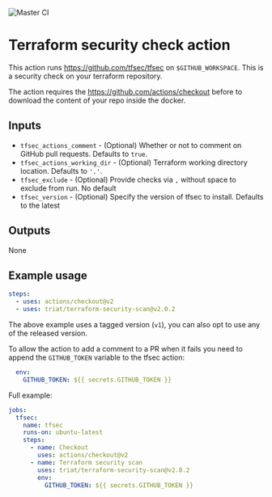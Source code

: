 ![Master CI](https://github.com/triat/terraform-security-scan/workflows/Master%20CI/badge.svg?branch=master)
# Terraform security check action

This action runs https://github.com/tfsec/tfsec on `$GITHUB_WORKSPACE`. This is a security check on your terraform repository.

The action requires the https://github.com/actions/checkout before to download the content of your repo inside the docker.

## Inputs

* `tfsec_actions_comment` - (Optional) Whether or not to comment on GitHub pull requests. Defaults to `true`.
* `tfsec_actions_working_dir` - (Optional) Terraform working directory location. Defaults to `'.'`.
* `tfsec_exclude` - (Optional) Provide checks via `,` without space to exclude from run. No default
* `tfsec_version` - (Optional) Specify the version of tfsec to install. Defaults to the latest

## Outputs

None

## Example usage

```yaml
steps:
  - uses: actions/checkout@v2
  - uses: triat/terraform-security-scan@v2.0.2
```
The above example uses a tagged version (`v1`), you can also opt to use any of the released version.

To allow the action to add a comment to a PR when it fails you need to append the `GITHUB_TOKEN` variable to the tfsec action:

```yaml
  env:
    GITHUB_TOKEN: ${{ secrets.GITHUB_TOKEN }}
```

Full example:

```yaml
jobs:
  tfsec:
    name: tfsec
    runs-on: ubuntu-latest
    steps:
      - name: Checkout
        uses: actions/checkout@v2
      - name: Terraform security scan
        uses: triat/terraform-security-scan@v2.0.2
        env:
          GITHUB_TOKEN: ${{ secrets.GITHUB_TOKEN }}
```
